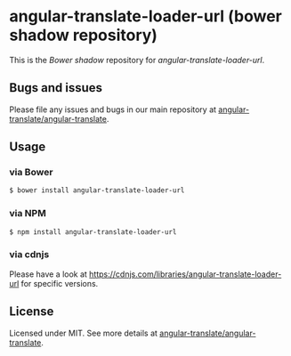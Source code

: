 # angular-translate-loader-url (bower shadow repository)

This is the _Bower shadow_ repository for *angular-translate-loader-url*.

## Bugs and issues

Please file any issues and bugs in our main repository at [angular-translate/angular-translate](https://github.com/angular-translate/angular-translate/issues).

## Usage

### via Bower

```bash
$ bower install angular-translate-loader-url
```

### via NPM

```bash
$ npm install angular-translate-loader-url
```

### via cdnjs

Please have a look at https://cdnjs.com/libraries/angular-translate-loader-url for specific versions.

## License

Licensed under MIT. See more details at [angular-translate/angular-translate](https://github.com/angular-translate/angular-translate).
